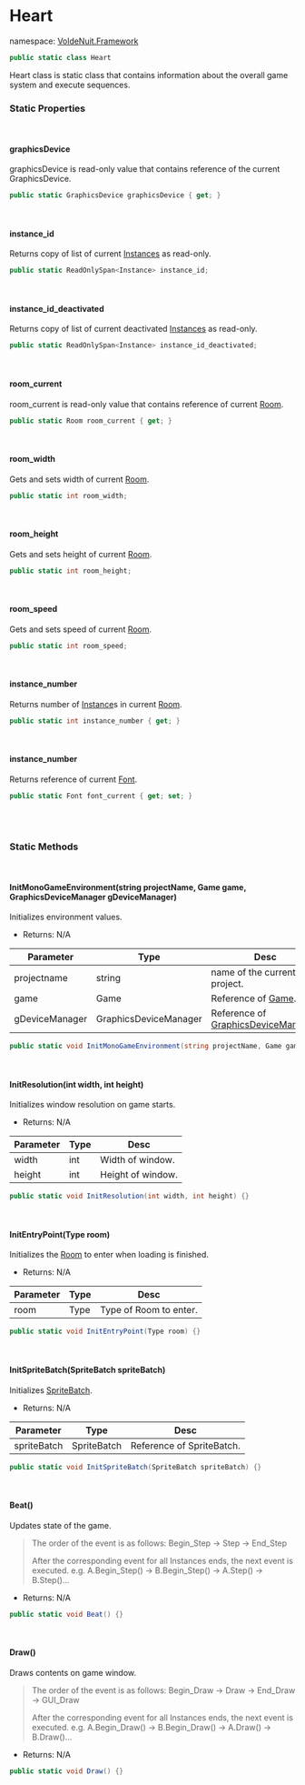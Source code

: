 # Heart

namespace: [VoldeNuit.Framework](/Framework.md)

```C#
public static class Heart
```

Heart class is static class that 
contains information about the overall game system and 
execute sequences.


### Static Properties

</br>

#### graphicsDevice

graphicsDevice is read-only value that contains reference of the current GraphicsDevice.

```C#
public static GraphicsDevice graphicsDevice { get; }
```

</br>

#### instance_id

Returns copy of list of current [Instances](/Instances/Instance.md) as read-only.

```C#
public static ReadOnlySpan<Instance> instance_id;
```

</br>

#### instance_id_deactivated

Returns copy of list of current deactivated [Instances](/Instances/Instance.md) as read-only.

```C#
public static ReadOnlySpan<Instance> instance_id_deactivated;
```

</br>

#### room_current

room_current is read-only value that contains reference of current [Room](/Display/Room.md).

```C#
public static Room room_current { get; }
```

</br>

#### room_width

Gets and sets width of current [Room](/Display/Room.md).

```C#
public static int room_width;
```

</br>

#### room_height

Gets and sets height of current [Room](/Display/Room.md).

```C#
public static int room_height;
```

</br>

#### room_speed

Gets and sets speed of current [Room](/Display/Room.md).

```C#
public static int room_speed;
```

</br>

#### instance_number

Returns number of [Instance](/Instances/Instance.md)s in current [Room](/Display/Room.md).

```C#
public static int instance_number { get; }
```

</br>

#### instance_number

Returns reference of current [Font](/Drawing/Font.md).

```C#
public static Font font_current { get; set; }
```

</br></br>

### Static Methods

</br>

#### InitMonoGameEnvironment(string projectName, Game game, GraphicsDeviceManager gDeviceManager)

Initializes environment values.

- Returns: N/A

|Parameter|Type|Desc|
|---|---|---|
|projectname|string|name of the current project.|
|game|Game|Reference of [Game](https://docs.monogame.net/api/Microsoft.Xna.Framework.Game.html).|
|gDeviceManager|GraphicsDeviceManager|Reference of [GraphicsDeviceManager](https://docs.monogame.net/api/Microsoft.Xna.Framework.GraphicsDeviceManager.html).|

```C#
public static void InitMonoGameEnvironment(string projectName, Game game, GraphicsDeviceManager gdevicemanager) {}
```

</br>

#### InitResolution(int width, int height)

Initializes window resolution on game starts.

- Returns: N/A

|Parameter|Type|Desc|
|---|---|---|
|width|int|Width of window.|
|height|int|Height of window.|

```C#
public static void InitResolution(int width, int height) {}
```

</br>

#### InitEntryPoint(Type room)

Initializes the [Room](/Display/Room.md) to enter when loading is finished.

- Returns: N/A

|Parameter|Type|Desc|
|---|---|---|
|room|Type|Type of Room to enter.|

```C#
public static void InitEntryPoint(Type room) {}
```

</br>

#### InitSpriteBatch(SpriteBatch spriteBatch)

Initializes [SpriteBatch](https://docs.monogame.net/api/Microsoft.Xna.Framework.Graphics.SpriteBatch.html).

- Returns: N/A

|Parameter|Type|Desc|
|---|---|---|
|spriteBatch|SpriteBatch|Reference of SpriteBatch.|

```C#
public static void InitSpriteBatch(SpriteBatch spriteBatch) {}
```

</br>

#### Beat()

Updates state of the game.

> The order of the event is as follows:
> Begin_Step -> Step -> End_Step
> 
> After the corresponding event for all Instances ends, the next event is executed.
> e.g. A.Begin_Step() -> B.Begin_Step() -> A.Step() -> B.Step()...

- Returns: N/A

```C#
public static void Beat() {}
```

</br>

#### Draw()

Draws contents on game window.

> The order of the event is as follows:
> Begin_Draw -> Draw -> End_Draw -> GUI_Draw
> 
> After the corresponding event for all Instances ends, the next event is executed.
> e.g. A.Begin_Draw() -> B.Begin_Draw() -> A.Draw() -> B.Draw()...

- Returns: N/A

```C#
public static void Draw() {}
```